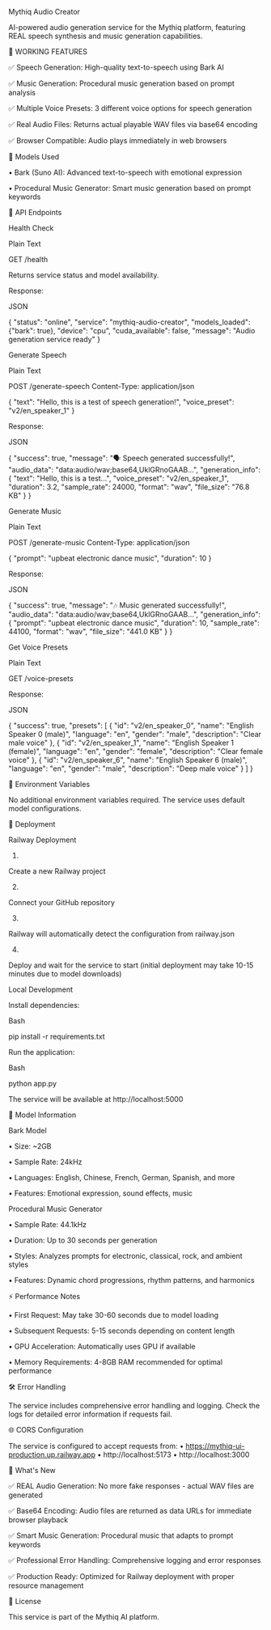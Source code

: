 Mythiq Audio Creator

AI-powered audio generation service for the Mythiq platform, featuring REAL speech synthesis and music generation capabilities.

🎯 WORKING FEATURES

✅ Speech Generation: High-quality text-to-speech using Bark AI


✅ Music Generation: Procedural music generation based on prompt analysis


✅ Multiple Voice Presets: 3 different voice options for speech generation


✅ Real Audio Files: Returns actual playable WAV files via base64 encoding


✅ Browser Compatible: Audio plays immediately in web browsers

🤖 Models Used

• Bark (Suno AI): Advanced text-to-speech with emotional expression


• Procedural Music Generator: Smart music generation based on prompt keywords

🚀 API Endpoints

Health Check

Plain Text


GET /health


Returns service status and model availability.

Response:

JSON


{
  "status": "online",
  "service": "mythiq-audio-creator",
  "models_loaded": {"bark": true},
  "device": "cpu",
  "cuda_available": false,
  "message": "Audio generation service ready"
}


Generate Speech

Plain Text


POST /generate-speech
Content-Type: application/json

{
  "text": "Hello, this is a test of speech generation!",
  "voice_preset": "v2/en_speaker_1"
}


Response:

JSON


{
  "success": true,
  "message": "🗣️ Speech generated successfully!",
  "audio_data": "data:audio/wav;base64,UklGRnoGAAB...",
  "generation_info": {
    "text": "Hello, this is a test...",
    "voice_preset": "v2/en_speaker_1",
    "duration": 3.2,
    "sample_rate": 24000,
    "format": "wav",
    "file_size": "76.8 KB"
  }
}


Generate Music

Plain Text


POST /generate-music
Content-Type: application/json

{
  "prompt": "upbeat electronic dance music",
  "duration": 10
}


Response:

JSON


{
  "success": true,
  "message": "🎶 Music generated successfully!",
  "audio_data": "data:audio/wav;base64,UklGRnoGAAB...",
  "generation_info": {
    "prompt": "upbeat electronic dance music",
    "duration": 10,
    "sample_rate": 44100,
    "format": "wav",
    "file_size": "441.0 KB"
  }
}


Get Voice Presets

Plain Text


GET /voice-presets


Response:

JSON


{
  "success": true,
  "presets": [
    {
      "id": "v2/en_speaker_0",
      "name": "English Speaker 0 (male)",
      "language": "en",
      "gender": "male",
      "description": "Clear male voice"
    },
    {
      "id": "v2/en_speaker_1",
      "name": "English Speaker 1 (female)",
      "language": "en",
      "gender": "female",
      "description": "Clear female voice"
    },
    {
      "id": "v2/en_speaker_6",
      "name": "English Speaker 6 (male)",
      "language": "en",
      "gender": "male",
      "description": "Deep male voice"
    }
  ]
}


🔧 Environment Variables

No additional environment variables required. The service uses default model configurations.

🚀 Deployment

Railway Deployment

1.
Create a new Railway project

2.
Connect your GitHub repository

3.
Railway will automatically detect the configuration from railway.json

4.
Deploy and wait for the service to start (initial deployment may take 10-15 minutes due to model downloads)

Local Development

Install dependencies:

Bash


pip install -r requirements.txt


Run the application:

Bash


python app.py


The service will be available at http://localhost:5000

🤖 Model Information

Bark Model

• Size: ~2GB


• Sample Rate: 24kHz


• Languages: English, Chinese, French, German, Spanish, and more


• Features: Emotional expression, sound effects, music

Procedural Music Generator

• Sample Rate: 44.1kHz


• Duration: Up to 30 seconds per generation


• Styles: Analyzes prompts for electronic, classical, rock, and ambient styles


• Features: Dynamic chord progressions, rhythm patterns, and harmonics

⚡ Performance Notes

• First Request: May take 30-60 seconds due to model loading


• Subsequent Requests: 5-15 seconds depending on content length


• GPU Acceleration: Automatically uses GPU if available


• Memory Requirements: 4-8GB RAM recommended for optimal performance

🛠️ Error Handling

The service includes comprehensive error handling and logging. Check the logs for detailed error information if requests fail.

🌐 CORS Configuration

The service is configured to accept requests from:
• https://mythiq-ui-production.up.railway.app
• http://localhost:5173
• http://localhost:3000

🎉 What's New

✅ REAL Audio Generation: No more fake responses - actual WAV files are generated


✅ Base64 Encoding: Audio files are returned as data URLs for immediate browser playback


✅ Smart Music Generation: Procedural music that adapts to prompt keywords


✅ Professional Error Handling: Comprehensive logging and error responses


✅ Production Ready: Optimized for Railway deployment with proper resource management

📄 License

This service is part of the Mythiq AI platform.

